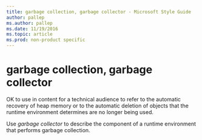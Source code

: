 ```yaml
---
title: garbage collection, garbage collector - Microsoft Style Guide
author: pallep
ms.author: pallep
ms.date: 11/19/2016
ms.topic: article
ms.prod: non-product specific
---
```


# garbage collection, garbage collector

OK to use in content for a technical audience to refer
to the automatic recovery of heap memory or to the automatic
deletion of objects that the runtime environment determines are no
longer being used. 

Use *garbage collector* to describe the component of a runtime environment that performs garbage collection.
